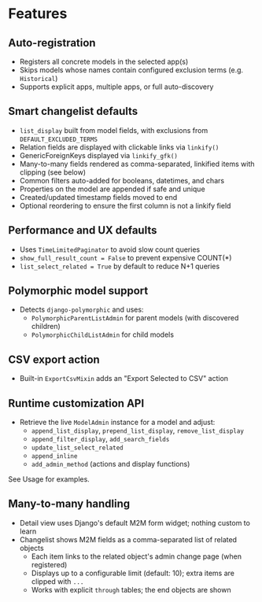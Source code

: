 # Features

## Auto-registration
- Registers all concrete models in the selected app(s)
- Skips models whose names contain configured exclusion terms (e.g. `Historical`)
- Supports explicit apps, multiple apps, or full auto-discovery

## Smart changelist defaults
- `list_display` built from model fields, with exclusions from `DEFAULT_EXCLUDED_TERMS`
- Relation fields are displayed with clickable links via `linkify()`
- GenericForeignKeys displayed via `linkify_gfk()`
- Many-to-many fields rendered as comma-separated, linkified items with clipping (see below)
- Common filters auto-added for booleans, datetimes, and chars
- Properties on the model are appended if safe and unique
- Created/updated timestamp fields moved to end
- Optional reordering to ensure the first column is not a linkify field

## Performance and UX defaults
- Uses `TimeLimitedPaginator` to avoid slow count queries
- `show_full_result_count = False` to prevent expensive COUNT(*)
- `list_select_related = True` by default to reduce N+1 queries

## Polymorphic model support
- Detects `django-polymorphic` and uses:
  - `PolymorphicParentListAdmin` for parent models (with discovered children)
  - `PolymorphicChildListAdmin` for child models

## CSV export action
- Built-in `ExportCsvMixin` adds an "Export Selected to CSV" action

## Runtime customization API
- Retrieve the live `ModelAdmin` instance for a model and adjust:
  - `append_list_display`, `prepend_list_display`, `remove_list_display`
  - `append_filter_display`, `add_search_fields`
  - `update_list_select_related`
  - `append_inline`
  - `add_admin_method` (actions and display functions)

See Usage for examples.

## Many-to-many handling
- Detail view uses Django's default M2M form widget; nothing custom to learn
- Changelist shows M2M fields as a comma-separated list of related objects
  - Each item links to the related object's admin change page (when registered)
  - Displays up to a configurable limit (default: 10); extra items are clipped with `...`
  - Works with explicit `through` tables; the end objects are shown
